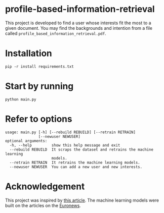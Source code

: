 # profile-based-information-retrieval
This project is developed to find a user whose interests fit the most to a given document. You may find the backgrounds and intention from a file called `profile_based_information_retrieval.pdf`.
# Installation
    pip -r install requirements.txt

# Start by running
    python main.py

# Refer to options
    usage: main.py [-h] [--rebuild REBUILD] [--retrain RETRAIN]
                   [--newuser NEWUSER]
    optional arguments:
      -h, --help         show this help message and exit
      --rebuild REBUILD  It scraps the dataset and retrains the machine learning
                         models.
      --retrain RETRAIN  It retrains the machine learning models.
      --newuser NEWUSER  You can add a new user and new interests.

# Acknowledgement
This project was inspired by [this article](https://towardsdatascience.com/machine-learning-nlp-text-classification-using-scikit-learn-python-and-nltk-c52b92a7c73a
).
The machine learning models were built on the articles on the [Euronews](https://www.euronews.com).

